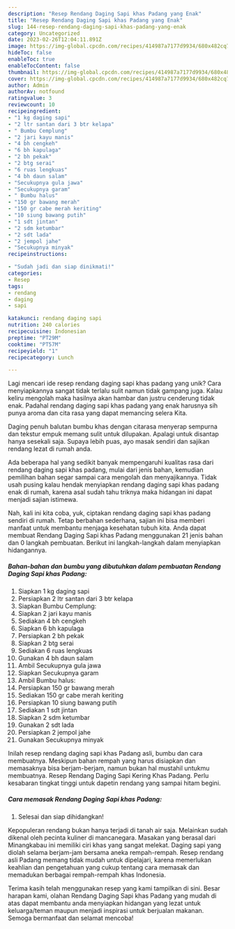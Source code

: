 ```yaml
---
description: "Resep Rendang Daging Sapi khas Padang yang Enak"
title: "Resep Rendang Daging Sapi khas Padang yang Enak"
slug: 144-resep-rendang-daging-sapi-khas-padang-yang-enak
category: Uncategorized
date: 2023-02-26T12:04:11.891Z
image: https://img-global.cpcdn.com/recipes/414987a7177d9934/680x482cq70/rendang-daging-sapi-khas-padang-foto-resep-utama.jpg
hideToc: false
enableToc: true
enableTocContent: false
thumbnail: https://img-global.cpcdn.com/recipes/414987a7177d9934/680x482cq70/rendang-daging-sapi-khas-padang-foto-resep-utama.jpg
cover: https://img-global.cpcdn.com/recipes/414987a7177d9934/680x482cq70/rendang-daging-sapi-khas-padang-foto-resep-utama.jpg
author: Admin
authorAv: notfound
ratingvalue: 3
reviewcount: 10
recipeingredient:
- "1 kg daging sapi"
- "2 ltr santan dari 3 btr kelapa"
- " Bumbu Cemplung"
- "2 jari kayu manis"
- "4 bh cengkeh"
- "6 bh kapulaga"
- "2 bh pekak"
- "2 btg serai"
- "6 ruas lengkuas"
- "4 bh daun salam"
- "Secukupnya gula jawa"
- "Secukupnya garam"
- " Bumbu halus"
- "150 gr bawang merah"
- "150 gr cabe merah keriting"
- "10 siung bawang putih"
- "1 sdt jintan"
- "2 sdm ketumbar"
- "2 sdt lada"
- "2 jempol jahe"
- "Secukupnya minyak"
recipeinstructions:

- "Sudah jadi dan siap dinikmati!"
categories:
- Resep
tags:
- rendang
- daging
- sapi

katakunci: rendang daging sapi 
nutrition: 240 calories
recipecuisine: Indonesian
preptime: "PT29M"
cooktime: "PT57M"
recipeyield: "1"
recipecategory: Lunch

---
```





Lagi mencari ide resep rendang daging sapi khas padang yang unik? Cara menyiapkannya sangat tidak terlalu sulit namun tidak gampang juga. Kalau keliru mengolah maka hasilnya akan hambar dan justru cenderung tidak enak. Padahal rendang daging sapi khas padang yang enak harusnya sih punya aroma dan cita rasa yang dapat memancing selera Kita.





Daging penuh balutan bumbu khas dengan citarasa menyerap sempurna dan tekstur empuk memang sulit untuk dilupakan. Apalagi untuk disantap hanya sesekali saja. Supaya lebih puas, ayo masak sendiri dan sajikan rendang lezat di rumah anda.

Ada beberapa hal yang sedikit banyak mempengaruhi kualitas rasa dari rendang daging sapi khas padang, mulai dari jenis bahan, kemudian pemilihan bahan segar sampai cara mengolah dan menyajikannya. Tidak usah pusing kalau hendak menyiapkan rendang daging sapi khas padang enak di rumah, karena asal sudah tahu triknya maka hidangan ini dapat menjadi sajian istimewa.






Nah, kali ini kita coba, yuk, ciptakan rendang daging sapi khas padang sendiri di rumah. Tetap berbahan sederhana, sajian ini bisa memberi manfaat untuk membantu menjaga kesehatan tubuh kita. Anda dapat membuat Rendang Daging Sapi khas Padang menggunakan 21 jenis bahan dan 0 langkah pembuatan. Berikut ini langkah-langkah dalam menyiapkan hidangannya.

<!--inarticleads1-->

##### Bahan-bahan dan bumbu yang dibutuhkan dalam pembuatan Rendang Daging Sapi khas Padang:

1. Siapkan 1 kg daging sapi
1. Persiapkan 2 ltr santan dari 3 btr kelapa
1. Siapkan  Bumbu Cemplung:
1. Siapkan 2 jari kayu manis
1. Sediakan 4 bh cengkeh
1. Siapkan 6 bh kapulaga
1. Persiapkan 2 bh pekak
1. Siapkan 2 btg serai
1. Sediakan 6 ruas lengkuas
1. Gunakan 4 bh daun salam
1. Ambil Secukupnya gula jawa
1. Siapkan Secukupnya garam
1. Ambil  Bumbu halus:
1. Persiapkan 150 gr bawang merah
1. Sediakan 150 gr cabe merah keriting
1. Persiapkan 10 siung bawang putih
1. Sediakan 1 sdt jintan
1. Siapkan 2 sdm ketumbar
1. Gunakan 2 sdt lada
1. Persiapkan 2 jempol jahe
1. Gunakan Secukupnya minyak


Inilah resep rendang daging sapi khas Padang asli, bumbu dan cara membuatnya. Meskipun bahan rempah yang harus disiapkan dan memasaknya bisa berjam-berjam, namun bukan hal mustahil untukmu membuatnya. Resep Rendang Daging Sapi Kering Khas Padang. Perlu kesabaran tingkat tinggi untuk dapetin rendang yang sampai hitam begini. 

<!--inarticleads2-->

##### Cara memasak Rendang Daging Sapi khas Padang:


1. Selesai dan siap dihidangkan!

Kepopuleran rendang bukan hanya terjadi di tanah air saja. Melainkan sudah dikenal oleh pecinta kuliner di mancanegara. Masakan yang berasal dari Minangkabau ini memiliki ciri khas yang sangat melekat. Daging sapi yang diolah selama berjam-jam bersama aneka rempah-rempah. Resep rendang asli Padang memang tidak mudah untuk dipelajari, karena memerlukan keahlian dan pengetahuan yang cukup tentang cara memasak dan memadukan berbagai rempah-rempah khas Indonesia. 

Terima kasih telah menggunakan resep yang kami tampilkan di sini. Besar harapan kami, olahan Rendang Daging Sapi khas Padang yang mudah di atas dapat membantu anda menyiapkan hidangan yang lezat untuk keluarga/teman maupun menjadi inspirasi untuk berjualan makanan. Semoga bermanfaat dan selamat mencoba!
